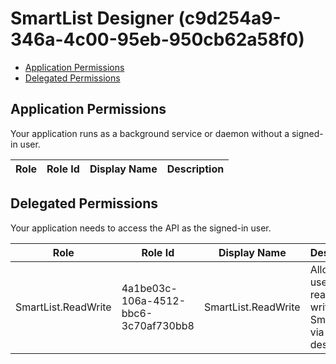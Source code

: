 # SmartList Designer (c9d254a9-346a-4c00-95eb-950cb62a58f0)
- [Application Permissions](#application-permissions)
- [Delegated Permissions](#delegated-permissions)

## Application Permissions
Your application runs as a background service or daemon without a signed-in user.

| Role | Role Id | Display Name | Description |
|---|---|---|---|

## Delegated Permissions
Your application needs to access the API as the signed-in user. 

| Role | Role Id | Display Name | Description |
|---|---|---|---|
| SmartList.ReadWrite | 4a1be03c-106a-4512-bbc6-3c70af730bb8 | SmartList.ReadWrite | Allows a user to read and write SmartLists via the designer. |

